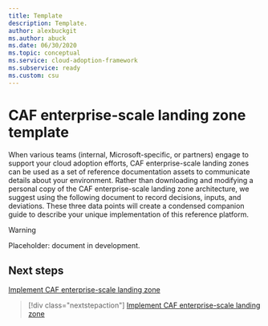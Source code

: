 ```yaml
---
title: Template
description: Template.
author: alexbuckgit
ms.author: abuck
ms.date: 06/30/2020
ms.topic: conceptual
ms.service: cloud-adoption-framework
ms.subservice: ready
ms.custom: csu
---
```


# CAF enterprise-scale landing zone template

When various teams (internal, Microsoft-specific, or partners) engage to support your cloud adoption efforts, CAF enterprise-scale landing zones can be used as a set of reference documentation assets to communicate details about your environment. Rather than downloading and modifying a personal copy of the CAF enterprise-scale landing zone architecture, we suggest using the following document to record decisions, inputs, and deviations. These three data points will create a condensed companion guide to describe your unique implementation of this reference platform.

<!-- TODO: Need content here. -->

> [!WARNING]
> Placeholder: document in development.

## Next steps

[Implement CAF enterprise-scale landing zone](./implementation.md)

> [!div class="nextstepaction"]
> [Implement CAF enterprise-scale landing zone](./implementation.md)
